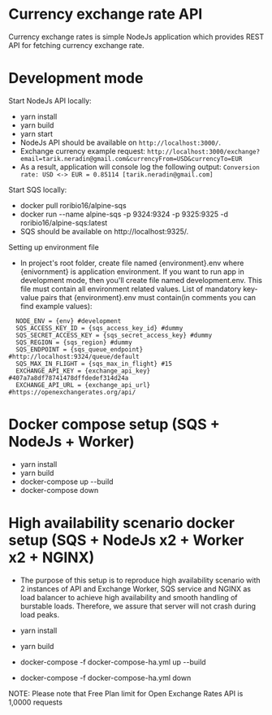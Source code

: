 # Currency exchange rate API

Currency exchange rates is simple NodeJs application which provides REST API for fetching currency exchange rate.

# Development mode

Start NodeJs API locally:

- yarn install
- yarn build
- yarn start
- NodeJs API should be available on `http://localhost:3000/`.
- Exchange currency example request: `http://localhost:3000/exchange?email=tarik.neradin@gmail.com&currencyFrom=USD&currencyTo=EUR`
- As a result, application will console log the following output: `Conversion rate: USD <-> EUR = 0.85114 [tarik.neradin@gmail.com]`

Start SQS locally:

- docker pull roribio16/alpine-sqs
- docker run --name alpine-sqs -p 9324:9324 -p 9325:9325 -d roribio16/alpine-sqs:latest
- SQS should be available on http://localhost:9325/.

Setting up environment file

- In project's root folder, create file named {environment}.env where
  {enivornment} is application environment. If you want to run app in
  development mode, then you'll create file named development.env.
  This file must contain all environment related values.
  List of mandatory key-value pairs that {environment}.env must contain(in comments you can find example values):

```
  NODE_ENV = {env} #development
  SQS_ACCESS_KEY_ID = {sqs_access_key_id} #dummy
  SQS_SECRET_ACCESS_KEY = {sqs_secret_access_key} #dummy
  SQS_REGION = {sqs_region} #dummy
  SQS_ENDPOINT = {sqs_queue_endpoint} #http://localhost:9324/queue/default
  SQS_MAX_IN_FLIGHT = {sqs_max_in_flight} #15
  EXCHANGE_API_KEY = {exchange_api_key} #407a7a8df78741478dffdedef314d24a
  EXCHANGE_API_URL = {exchange_api_url} #https://openexchangerates.org/api/
```

# Docker compose setup (SQS + NodeJs + Worker)

- yarn install
- yarn build
- docker-compose up --build
- docker-compose down

# High availability scenario docker setup (SQS + NodeJs x2 + Worker x2 + NGINX)

- The purpose of this setup is to reproduce high availability scenario with 2 instances of API and Exchange Worker, SQS service and NGINX as load balancer to achieve high availability and smooth handling of burstable loads. Therefore, we assure that server will not crash during load peaks.

- yarn install
- yarn build
- docker-compose -f docker-compose-ha.yml up --build
- docker-compose -f docker-compose-ha.yml down

NOTE:
Please note that Free Plan limit for Open Exchange Rates API is 1,0000 requests
